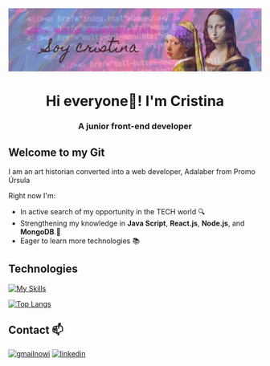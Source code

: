 <img src="./images/banner1.png" alt="gif" width="900" />

<h1 align="center">Hi everyone💜! I'm Cristina</h1>
<h3 align="center">A junior front-end developer</h3>

## Welcome to my Git 

I am an art historian converted into a web developer, Adalaber from Promo Úrsula

Right now I'm:

- In active search of my opportunity in the TECH world 🔍
- Strengthening my knowledge in **Java Script**, **React.js**, **Node.js**, and **MongoDB**.🌱
- Eager to learn more technologies 📚

## Technologies

[![My Skills](https://skillicons.dev/icons?i=js,html,css,sass,react,mysql,nodejs,mongodb,git,postman,gulp,figma)](https://skillicons.dev)

[![Top Langs](https://github-readme-stats.vercel.app/api/top-langs/?username=crisrodriguezgar&layout=compact)](https://github.com/crisrodriguezgar/github-readme-stats)

## Contact 📫
[![gmailnowi](https://img.shields.io/badge/Gmail-%23EA4335?logo=gmail&logoColor=white)](mailto:rodriguezgar.cris@gmail.com)
[![linkedin](https://img.shields.io/badge/LinkedIn-%230077B5?logo=linkedin&logoColor=white)](https://www.linkedin.com/in/cristinarodriguezgar/)
